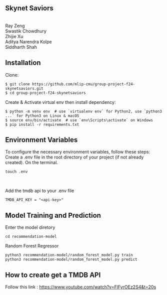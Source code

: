 ## Skynet Saviors
<br> Ray Zeng <br> Swastik Chowdhury <br> Zhijie Xu <br> Aditya Narendra Kolpe <br> Siddharth Shah <br>

## Installation

Clone:
```
$ git clone https://github.com/mlip-cmu/group-project-f24-skynetsaviors.git
$ cd group-project-f24-skynetsaviors
```
Create & Activate virtual env then install dependency:

```
$ python -m venv env  # use `virtualenv env` for Python2, use `python3 ...` for Python3 on Linux & macOS
$ source env/bin/activate  # use `env\Scripts\activate` on Windows
$ pip install -r requirements.txt
```

## Environment Variables

To configure the necessary environment variables, follow these steps:
<br>
Create a .env file in the root directory of your project (if not already created). On the terminal.
```
touch .env
```
<br>

Add the tmdb api to your .env file

```
TMDB_API_KEY = "<api-key>"
```

## Model Training and Prediction
Enter the model diretory
```
cd recommendation-model
```
Random Forest Regressor
```
python3 recommendation-model/random_forest_model.py train
python3 recommendation-model/random_forest_model.py predict
```


## How to create get a TMDB API

Follow this link : https://www.youtube.com/watch?v=FlFyrOEz2S4&t=20s 



